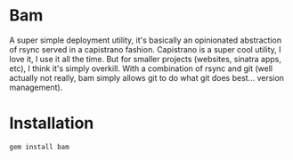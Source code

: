 Bam
===

A super simple deployment utility, it's basically an opinionated abstraction of rsync served in a capistrano fashion. Capistrano is a super cool utility, I love it, I use it all the time. But for smaller projects (websites, sinatra apps, etc), I think it's simply overkill. With a combination of rsync and git (well actually not really, bam simply allows git to do what git does best... version management). 

Installation
============

    gem install bam
    
    

